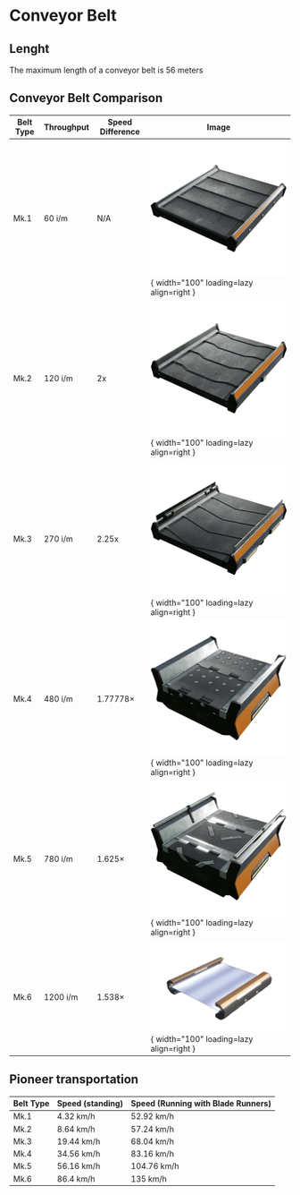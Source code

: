 # Conveyor Belt

## Lenght
The maximum length of a conveyor belt is 56 meters

## Conveyor Belt Comparison

| Belt Type | Throughput | Speed Difference | Image |
|---|---|---|---|
| Mk.1 |60 i/m| N/A | ![Belt 1](assets/Conveyor_Belt/Conveyor_Belt_Mk.1.webp){ width="100" loading=lazy align=right } |
| Mk.2 |120 i/m | 2x | ![Belt 2](assets/Conveyor_Belt/Conveyor_Belt_Mk.2.webp){ width="100" loading=lazy align=right } |
| Mk.3 |270 i/m| 2.25x | ![Belt 3](assets/Conveyor_Belt/Conveyor_Belt_Mk.3.webp){ width="100" loading=lazy align=right } |
| Mk.4 |480 i/m| 1.77778× | ![Belt 4](assets/Conveyor_Belt/Conveyor_Belt_Mk.4.webp){ width="100" loading=lazy align=right } |
| Mk.5 |780 i/m| 1.625× | ![Belt 5](assets/Conveyor_Belt/Conveyor_Belt_Mk.5.webp){ width="100" loading=lazy align=right } |
| Mk.6 |1200 i/m| 1.538× | ![Belt 6](assets/Conveyor_Belt/Conveyor_Belt_Mk.6.webp){ width="100" loading=lazy align=right } |

## Pioneer transportation

| Belt Type | Speed (standing) | Speed (Running with Blade Runners)
|---|---|---|
| Mk.1 | 4.32 km/h | 52.92 km/h |
| Mk.2 | 8.64 km/h | 57.24 km/h  |
| Mk.3 | 19.44 km/h | 68.04 km/h |
| Mk.4 | 34.56 km/h | 83.16 km/h |
| Mk.5 | 56.16 km/h | 104.76 km/h |
| Mk.6 | 86.4 km/h | 135 km/h |